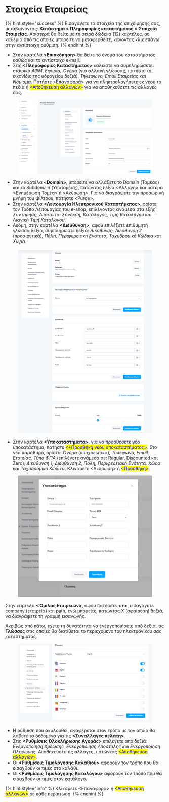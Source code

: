 # Στοιχεία Εταιρείας

{% hint style="success" %}
Εισαγάγετε τα στοιχεία της επιχείρησής σας, μεταβαίνοντας: **Κατάστημα > Πληροφορίες καταστήματος > Στοιχεία Εταιρείας.** Αριστερά θα δείτε με τη σειρά δώδεκα (12) καρτέλες, σε καθεμιά από τις οποίες μπορείτε να μεταφερθείτε, κάνοντας κλικ επάνω στην αντίστοιχη ρύθμιση.
{% endhint %}

* Στην καρτέλα **<Επισκόπηση>** θα δείτε το όνομα του καταστήματος, καθώς και το αντίστοιχο e-mail.
* Στις **<Πληροφορίες Καταστήματος>** καλείστε να συμπληρώσετε: εταιρικό _ΑΦΜ_, _Εφορία, Όνομα_ (για αλλαγή γλώσσας, πατήστε το εικονίδιο της υδρογείου δεξιά), _Τηλέφωνο, Email Εταιρείας και Νόμισμα_. Πατήστε <Επαναφορά> για να πληκτρολογήσετε εκ νέου τα πεδία ή <mark style="color:blue;"><Αποθήκευση αλλαγών></mark> για να αποθηκεύσετε τις αλλαγές σας.

<figure><img src="../../.gitbook/assets/ScreenHunter 70 (1) (1).png" alt=""><figcaption></figcaption></figure>

* Στην καρτέλα **\<Domain>**, μπορείτε να αλλάξετε το Domain (Τομέας) και το Subdomain (Υποτομέας), πατώντας δεξιά <Αλλαγή> και ύστερα <Ενημέρωση Τομέα> ή <Ακύρωση>. Για να διαγράψετε την προσωρινή μνήμη του Φίλτρου, πατήστε \<Purge>.
* Στην καρτέλα **<Λειτουργία Ηλεκτρονικού Καταστήματος>**, ορίστε τον Τρόπο Λειτουργίας του e-shop, επιλέγοντας ανάμεσα στα εξής: _Συντήρηση, Απαιτείται Σύνδεση, Κατάλογος, Τιμή Καταλόγου και Λιανική Τιμή Καταλόγου_.&#x20;
* Ακόμη, στην καρτέλα **<Διεύθυνση>**, αφού επιλέξετε επιθυμητή γλώσσα δεξιά, συμπληρώστε δεξιά: _Διεύθυνση, Διεύθυνση 2_ (προαιρετικά)_, Πόλη, Περιφερειακή Ενότητα, Ταχυδρομικό Κώδικα και Χώρα_.

<figure><img src="../../.gitbook/assets/ScreenHunter 71.png" alt=""><figcaption></figcaption></figure>

* Στην καρτέλα **<Υποκαταστήματα>**, για να προσθέσετε νέο υποκατάστημα, πατήστε <mark style="color:blue;"><+Προσθήκη νέου υποκαταστήματος></mark>. Στο νέο παράθυρο, ορίστε: _Όνομα_ (υποχρεωτικά)_, Τηλέφωνο, Email Εταιρίας, Τύπο ΦΠΑ_ (επιλέγετε ανάμεσα σε: Regular, Discounted και Zero)_, Διεύθυνση 1, Διεύθυνση 2, Πόλη, Περιφερειακή Ενότητα, Χώρα και Ταχυδρομικό Κώδικα_. Κλικάρετε <Ακύρωση> ή <mark style="color:blue;"><Προσθήκη></mark>. &#x20;

<figure><img src="../../.gitbook/assets/ScreenHunter 72.png" alt=""><figcaption></figcaption></figure>

Στην καρτέλα **<Όμιλος Εταιρειών>**, αφού πατήσετε **<+>**, εισαγάγετε company (εταιρεία) και path, ενώ μπορείτε, πατώντας Χ (αφαίρεση) δεξιά, να διαγράψετε τη γραμμή εισαγωγής.&#x20;

Ακριβώς από κάτω, έχετε τη δυνατότητα να ενεργοποιήσετε από δεξιά, τις **Γλώσσες** στις οποίες θα διατίθεται το περιεχόμενο του ηλεκτρονικού σας καταστήματος.

<figure><img src="../../.gitbook/assets/ScreenHunter 73.png" alt=""><figcaption></figcaption></figure>

* Η ρύθμιση που ακολουθεί, αναφέρεται στον τρόπο με τον οποίο θα λάβετε τα δεδομένα για τις **<Συναλλαγές πελάτη>**.&#x20;
* Στις **<Ρυθμίσεις Ολοκλήρωσης Αγοράς>** επιλέγετε από δεξιά: _Ενεργοποίηση Χρέωσης, Ενεργοποίηση Αποστολής και Ενεργοποίηση Πληρωμής_. Αποθηκεύστε τις αλλαγές, πατώντας <mark style="color:blue;"><Αποθήκευση αλλαγών></mark>.
* Οι **<Ρυθμίσεις Τιμολόγησης Καλαθιού>** αφορούν τον τρόπο που θα εισαχθούν οι τιμές στο καλάθι.&#x20;
* Οι **<Ρυθμίσεις Τιμολόγησης Καταλόγου>** αφορούν τον τρόπο που θα εισαχθούν οι τιμές στον κατάλογο.

{% hint style="info" %}
Κλικάρετε <Επαναφορά> ή <mark style="color:blue;"><Αποθήκευση αλλαγών></mark> σε κάθε περίπτωση.
{% endhint %}

